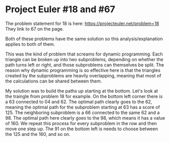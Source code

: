 # Project Euler #18 and #67

The problem statement for 18 is here: https://projecteuler.net/problem=18 They link to 67 on the page.

Both of these problems have the same solution so this analysis/explanation applies to both of them.

This was the kind of problem that screams for dynamic programming. Each triangle can be broken up into two subproblems, depending on whether the path turns left or right, and those subproblems can themselves be split. The reason why dynamic programming is so effective here is that the triangles created by the subproblems are heavily overlapping, meaning that most of the calculations can be shared between them. 

My solution was to build the paths up starting at the bottom. Let's look at the traingle from problem 18 for example. On the bottom left corner there is a 63 connected to 04 and 62. The optimal path clearly goes to the 62, meaning the optimal path for the subproblem starting at 63 has a score of 125. The neighboring subproblem is a 66 connected to the same 62 and a 98. The optimal path here clearly goes to the 98, which means it has a value of 160. We repeat this process for every subproblem in the row and then move one step up. The 91 on the bottom left is needs to choose between the 125 and the 160, and so on.

